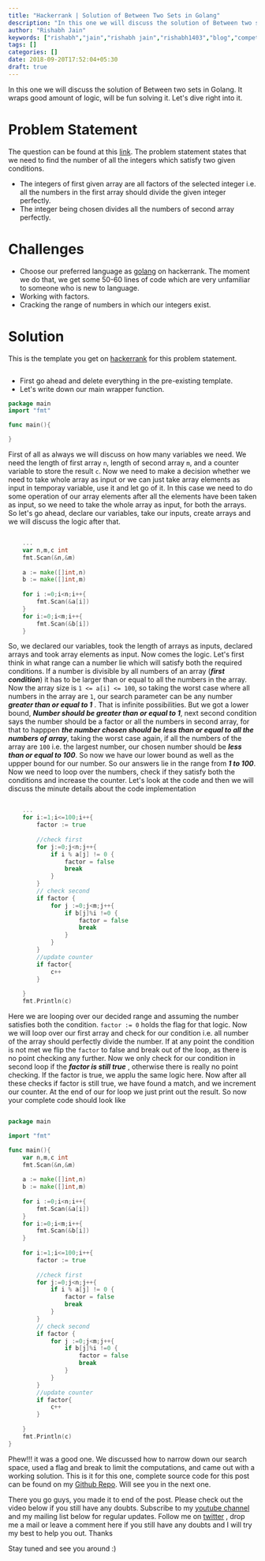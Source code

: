 ```yaml
---
title: "Hackerrank | Solution of Between Two Sets in Golang"
description: "In this one we will discuss the solution of Between two sets in Golang. It wraps good amount of logic, will be fun solving it. Let's dive right into it."
author: "Rishabh Jain"
keywords: ["rishabh","jain","rishabh jain","rishabh1403","blog","competitive","coding","programming","tech","technology"]
tags: []
categories: []
date: 2018-09-20T17:52:04+05:30
draft: true
---
```

In this one we will discuss the solution of Between two sets in Golang. It wraps good amount of logic, will be fun solving it. Let's dive right into it.
<!--more-->
# Problem Statement
The question can be found at this [link](https://www.hackerrank.com/challenges/between-two-sets/problem). The problem statement states that we need to find the number of all the integers which satisfy two given conditions.

* The integers of first given array are all factors of the selected integer i.e. all the numbers in the first array should divide the given integer perfectly.
* The integer being chosen divides all the numbers of second array perfectly.

# Challenges

* Choose our preferred language as [golang](https://golang.org/) on hackerrank. The moment we do that, we get some 50-60 lines of code which are very unfamiliar to someone who is new to language.
* Working with factors.
* Cracking the range of numbers in which our integers exist.

# Solution

This is the template you get on [hackerrank](https://www.hackerrank.com/) for this problem statement.

```go
```
* First go ahead and delete everything in the pre-existing template.
* Let's write down our main wrapper function.

```go
package main
import "fmt"

func main(){

}
```

First of all as always we will discuss on how many variables we need. We need the length of first array `n`, length of second array `m`, and a counter variable to store the result `c`. Now we need to make a decision whether we need to take whole array as input or we can just take array elements as input in temporay variable, use it and let go of it. In this case we need to do some operation of our array elements after all the elements have been taken as input, so we need to take the whole array as input, for both the arrays. So let's go ahead, declare our variables, take our inputs, create arrays and we will discuss the logic after that.

```go

    ...
    var n,m,c int
    fmt.Scan(&n,&m)
    
    a := make([]int,n)
    b := make([]int,m)
    
    for i :=0;i<n;i++{
        fmt.Scan(&a[i])
    }
    for i:=0;i<m;i++{
        fmt.Scan(&b[i])
    }

```

So, we declared our variables, took the length of arrays as inputs, declared arrays and took array elements as input. Now comes the logic. Let's first think in what range can a number lie which will satisfy both the required conditions. If a number is divisible by all numbers of an array (***first condition***) it has to be larger than or equal to all the numbers in the array. Now the array size is `1 <= a[i] <= 100`, so taking the worst case where all numbers in the array are `1`, our search parameter can be any number ***greater than or equal to 1*** . That is infinite possibilities. But we got a lower bound, ***Number should be greater than or equal to 1***, next second condition says the number should be a factor or all the numbers in second array, for that to happpen ***the number chosen should be less than or equal to all the numbers of array***, taking the worst case again, if all the numbers of the array are `100` i.e. the largest number, our chosen number should be ***less than or equal to 100***. So now we have our lower bound as well as the uppper bound for our number. So our answers lie in the range from ***1 to 100***. Now we need to loop over the numbers, check if they satisfy both the conditions and increase the counter. Let's look at the code and then we will discuss the minute details about the code implementation

```go

	...
    for i:=1;i<=100;i++{
        factor := true
        
        //check first
        for j:=0;j<n;j++{
            if i % a[j] != 0 {
                factor = false
                break
            }
        }
        // check second
        if factor {
            for j :=0;j<m;j++{
                if b[j]%i !=0 {
                    factor = false
                    break
                }
            }
        }
        //update counter
        if factor{
            c++
        }
        
    }
    fmt.Println(c)

```

Here we are looping over our decided range and assuming the number satisfies both the condition. `factor := 0` holds the flag for that logic. Now we will loop over our first array and check for our condition i.e. all number of the array should perfectly divide the number. If at any point the condition is not met we flip the `factor` to false and break out of the loop, as there is no point checking any further. Now we only check for our condition in second loop if the ***factor is still true*** , otherwise there is really no point checking. If the factor is true, we applu the same logic here. Now after all these checks if factor is still true, we have found a match, and we increment our counter. At the end of our for loop we just print out the result. So now your complete code should look like

```go

package main

import "fmt"

func main(){
    var n,m,c int
    fmt.Scan(&n,&m)
    
    a := make([]int,n)
    b := make([]int,m)
    
    for i :=0;i<n;i++{
        fmt.Scan(&a[i])
    }
    for i:=0;i<m;i++{
        fmt.Scan(&b[i])
    }
    
    for i:=1;i<=100;i++{
        factor := true
        
        //check first
        for j:=0;j<n;j++{
            if i % a[j] != 0 {
                factor = false
                break
            }
        }
        // check second
        if factor {
            for j :=0;j<m;j++{
                if b[j]%i !=0 {
                    factor = false
                    break
                }
            }
        }
        //update counter
        if factor{
            c++
        }
        
    }
    fmt.Println(c)
}

```

Phew!!! it was a good one. We discussed how to narrow down our search space, used a flag and break to limit the computations, and came out with a working solution. This is it for this one, complete source code for this post can be found on my [Github Repo](https://github.com/rishabh1403/hackerrank-golang-solutions/blob/master/practice/algorithms/implementation/apple-and-orange.go). Will see you in the next one.

There you go guys, you made it to end of the post. Please check out the video below if you still have any doubts. Subscribe to my [youtube channel](https://www.youtube.com/channel/UC4syrEYE9_fzeVBajZIyHlA) and my mailing list below for regular updates. Follow me on [twitter](https://www.twitter.com/rishabhjain1403) , drop me a mail or leave a comment here if you still have any doubts and I will try my best to help you out. Thanks

Stay tuned and see you around :)
<!--
{{< youtube I8_pURh3l_s >}}  -->
